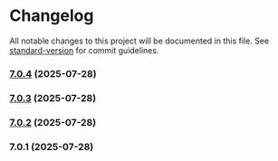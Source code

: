 # Changelog

All notable changes to this project will be documented in this file. See [standard-version](https://github.com/conventional-changelog/standard-version) for commit guidelines.

### [7.0.4](https://github.com/Cap-go/capacitor-inappbrowser/compare/7.0.3...7.0.4) (2025-07-28)

### [7.0.3](https://github.com/Cap-go/capacitor-inappbrowser/compare/7.0.2...7.0.3) (2025-07-28)

### [7.0.2](https://github.com/Cap-go/capacitor-inappbrowser/compare/7.0.1...7.0.2) (2025-07-28)

### 7.0.1 (2025-07-28)
